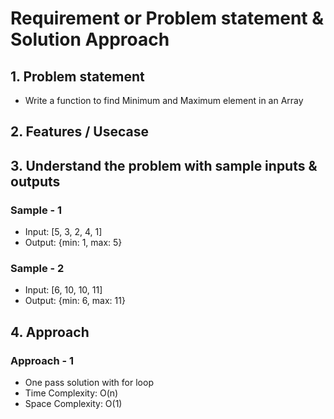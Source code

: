 # Requirement or Problem statement & Solution Approach

## 1. Problem statement

- Write a function to find Minimum and Maximum element in an Array

## 2. Features / Usecase

## 3. Understand the problem with sample inputs & outputs

### Sample - 1

- Input: [5, 3, 2, 4, 1]
- Output: {min: 1, max: 5}

### Sample - 2

- Input: [6, 10, 10, 11]
- Output: {min: 6, max: 11}

## 4. Approach

### Approach - 1

- One pass solution with for loop
- Time Complexity: O(n)
- Space Complexity: O(1)

